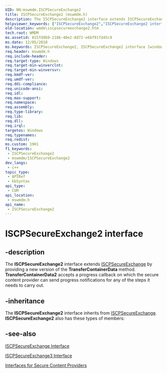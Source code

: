 ```yaml
---
UID: NN:mswmdm.ISCPSecureExchange2
title: ISCPSecureExchange2 (mswmdm.h)
description: The ISCPSecureExchange2 interface extends ISCPSecureExchange by providing a new version of the TransferContainerData method.
helpviewer_keywords: ["ISCPSecureExchange2","ISCPSecureExchange2 interface [windows Media Device Manager]","ISCPSecureExchange2 interface [windows Media Device Manager]","described","ISCPSecureExchange2Interface","mswmdm/ISCPSecureExchange2","wmdm.iscpsecureexchange2"]
old-location: wmdm\iscpsecureexchange2.htm
tech.root: WMDM
ms.assetid: 815fd9b9-2186-40e2-8d72-e6bf91fd45c9
ms.date: 12/05/2018
ms.keywords: ISCPSecureExchange2, ISCPSecureExchange2 interface [windows Media Device Manager], ISCPSecureExchange2 interface [windows Media Device Manager],described, ISCPSecureExchange2Interface, mswmdm/ISCPSecureExchange2, wmdm.iscpsecureexchange2
req.header: mswmdm.h
req.include-header: 
req.target-type: Windows
req.target-min-winverclnt: 
req.target-min-winversvr: 
req.kmdf-ver: 
req.umdf-ver: 
req.ddi-compliance: 
req.unicode-ansi: 
req.idl: 
req.max-support: 
req.namespace: 
req.assembly: 
req.type-library: 
req.lib: 
req.dll: 
req.irql: 
targetos: Windows
req.typenames: 
req.redist: 
ms.custom: 19H1
f1_keywords:
 - ISCPSecureExchange2
 - mswmdm/ISCPSecureExchange2
dev_langs:
 - c++
topic_type:
 - APIRef
 - kbSyntax
api_type:
 - COM
api_location:
 - mswmdm.h
api_name:
 - ISCPSecureExchange2
---
```


# ISCPSecureExchange2 interface


## -description

The <b>ISCPSecureExchange2</b> interface extends <a href="/windows/desktop/api/mswmdm/nn-mswmdm-iscpsecureexchange">ISCPSecureExchange</a> by providing a new version of the <b>TransferContainerData</b> method. <b>TransferContainerData2</b> accepts a progress callback on which the secure content provider can send progress notifications for any of the steps it needs to carry out.

## -inheritance

The <b>ISCPSecureExchange2</b> interface inherits from <a href="/windows/desktop/api/mswmdm/nn-mswmdm-iscpsecureexchange">ISCPSecureExchange</a>. <b>ISCPSecureExchange2</b> also has these types of members:

## -see-also

<a href="/windows/desktop/api/mswmdm/nn-mswmdm-iscpsecureexchange">ISCPSecureExchange Interface</a>



<a href="/windows/desktop/api/mswmdm/nn-mswmdm-iscpsecureexchange3">ISCPSecureExchange3 Interface</a>



<a href="/windows/desktop/WMDM/interfaces-for-secure-content-providers">Interfaces for Secure Content Providers</a>
